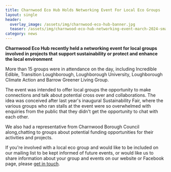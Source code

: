 ```yaml
---
title: Charnwood Eco Hub Holds Networking Event For Local Eco Groups
layout: single
header:
  overlay_image: /assets/img/charnwood-eco-hub-banner.jpg
  teaser: /assets/img/charnwood-eco-hub-networking-event-march-2024-small.jpg
category: news
---
```


**Charnwood Eco Hub recently held a networking event for local groups involved in projects that support sustainability or protect and enhance the local environment**

More than 15 groups were in attendance on the day, including  Incredible Edible, Transition Loughborough, Loughborough University, Loughborough Climate Action and Barrow Greener Living Group.

The event was intended to offer local groups the opportunity to make connections and talk about potential cross over and collaborations. The idea was conceived after last year's inaugural Sustainability Fair, where the various groups who ran stalls at the event were so overwhelmed with enquiries from the public that they didn't get the opportunity to chat with each other.

We also had a representative from Charnwood Borough Council along,chatting to groups about potential funding opportunities for their activities and projects.

If you're involved with a local eco group and would like to be included on our mailing list to be kept informed of future events, or would like us to share information about your group and events on our website or Facebook page, please [get in touch](/contact).

